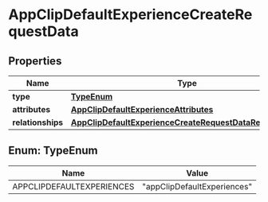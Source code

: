 

# AppClipDefaultExperienceCreateRequestData


## Properties

| Name | Type | Description | Notes |
|------------ | ------------- | ------------- | -------------|
|**type** | [**TypeEnum**](#TypeEnum) |  |  |
|**attributes** | [**AppClipDefaultExperienceAttributes**](AppClipDefaultExperienceAttributes.md) |  |  [optional] |
|**relationships** | [**AppClipDefaultExperienceCreateRequestDataRelationships**](AppClipDefaultExperienceCreateRequestDataRelationships.md) |  |  |



## Enum: TypeEnum

| Name | Value |
|---- | -----|
| APPCLIPDEFAULTEXPERIENCES | &quot;appClipDefaultExperiences&quot; |



